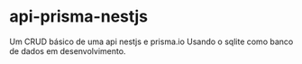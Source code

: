 # api-prisma-nestjs

Um CRUD básico de uma api nestjs e prisma.io Usando o sqlite como banco de dados em desenvolvimento.
